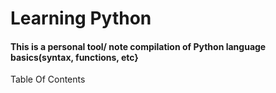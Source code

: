 # Learning Python  

#### This is a personal tool/ note compilation of Python language  basics(syntax, functions, etc}

Table Of Contents  
